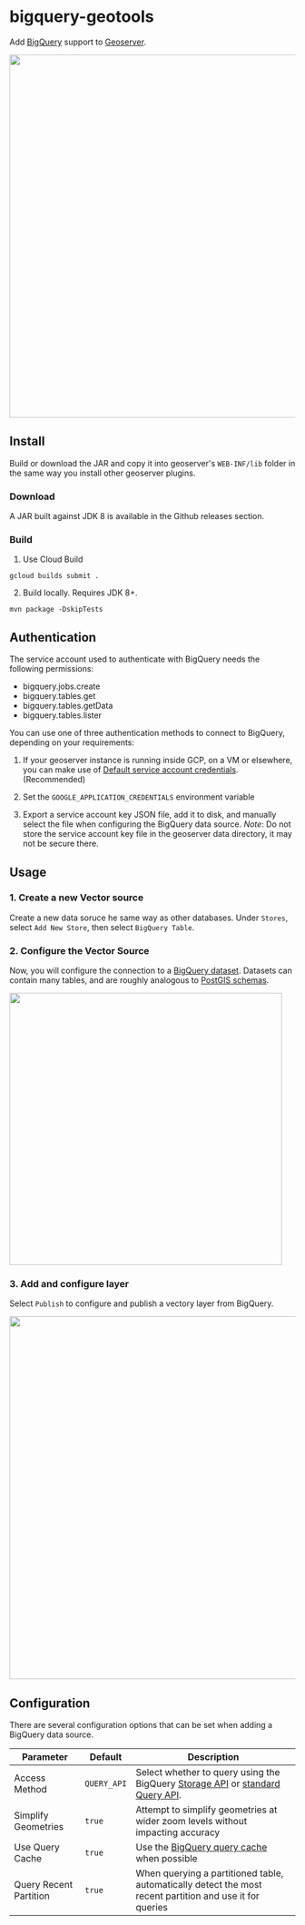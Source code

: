 # bigquery-geotools

Add [BigQuery](https://cloud.google.com/bigquery) support to [Geoserver](https://geoserver.org/).

<img src="https://storage.googleapis.com/bigquery-geotools-public/new_bq_datasource.png" width=640>

## Install

Build or download the JAR and copy it into geoserver's `WEB-INF/lib` folder in the same way you install other geoserver plugins.

### Download

A JAR built against JDK 8 is available in the Github releases section.

### Build

1. Use Cloud Build
```
gcloud builds submit .
```

2. Build locally. Requires JDK 8+.

```
mvn package -DskipTests
```

## Authentication

The service account used to authenticate with BigQuery needs the following permissions:

- bigquery.jobs.create
- bigquery.tables.get
- bigquery.tables.getData
- bigquery.tables.lister

You can use one of three authentication methods to connect to BigQuery, depending on your requirements:

1. If your geoserver instance is running inside GCP, on a VM or elsewhere, you can make use of [Default service account credentials](https://cloud.google.com/compute/docs/access/service-accounts#default_service_account). (Recommended)

2. Set the `GOOGLE_APPLICATION_CREDENTIALS` environment variable

3. Export a service account key JSON file, add it to disk, and manually select the file when configuring the BigQuery data source.
*Note*: Do not store the service account key file in the geoserver data directory, it may not be secure there.

## Usage

### 1. Create a new Vector source 
Create a new data soruce he same way as other databases. Under `Stores`, select `Add New Store`, then select `BigQuery Table`.

### 2. Configure the Vector Source

Now, you will configure the connection to a [BigQuery dataset](https://cloud.google.com/bigquery/docs/datasets-intro). Datasets can contain many tables, and are roughly analogous to [PostGIS schemas](https://postgis.net/workshops/postgis-intro/schemas.html).

<img src="https://storage.googleapis.com/bigquery-geotools-public/config_bq_datasource_1.png" width=480>

### 3. Add and configure layer

Select `Publish` to configure and publish a vectory layer from BigQuery.

<img src="https://storage.googleapis.com/bigquery-geotools-public/new_layer.png" width=640>


## Configuration

There are several configuration options that can be set when adding a BigQuery data source.

| Parameter | Default | Description |
|----|----|----|
| Access Method | `QUERY_API` | Select whether to query using the BigQuery [Storage API](https://cloud.google.com/bigquery/docs/reference/storage) or [standard Query API](https://cloud.google.com/bigquery/docs/reference/rest). |
| Simplify Geometries | `true` | Attempt to simplify geometries at wider zoom levels without impacting accuracy |
| Use Query Cache | `true` | Use the [BigQuery query cache](https://cloud.google.com/bigquery/docs/cached-results) when possible |
| Query Recent Partition | `true` | When querying a partitioned table, automatically detect the most recent partition and use it for queries |


